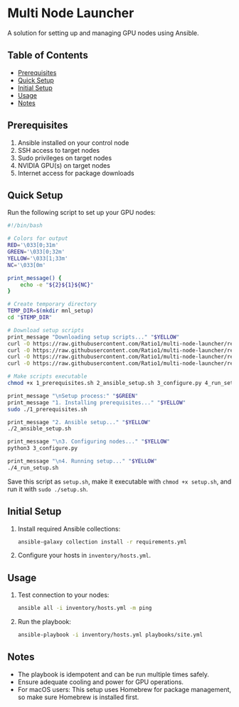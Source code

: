 # Multi Node Launcher

A solution for setting up and managing GPU nodes using Ansible.

## Table of Contents

- [Prerequisites](#prerequisites)
- [Quick Setup](#quick-setup)
- [Initial Setup](#initial-setup)
- [Usage](#usage)
- [Notes](#notes)

## Prerequisites

1. Ansible installed on your control node
2. SSH access to target nodes
3. Sudo privileges on target nodes
4. NVIDIA GPU(s) on target nodes
5. Internet access for package downloads

## Quick Setup

Run the following script to set up your GPU nodes:


```bash
#!/bin/bash

# Colors for output
RED='\033[0;31m'
GREEN='\033[0;32m'
YELLOW='\033[1;33m'
NC='\033[0m'

print_message() {
    echo -e "${2}${1}${NC}"
}

# Create temporary directory
TEMP_DIR=$(mkdir mnl_setup)
cd "$TEMP_DIR"

# Download setup scripts
print_message "Downloading setup scripts..." "$YELLOW"
curl -O https://raw.githubusercontent.com/Ratio1/multi-node-launcher/refs/heads/main/mnl_factory/scripts/1_prerequisites.sh
curl -O https://raw.githubusercontent.com/Ratio1/multi-node-launcher/refs/heads/main/mnl_factory/scripts/2_ansible_setup.sh
curl -O https://raw.githubusercontent.com/Ratio1/multi-node-launcher/refs/heads/main/mnl_factory/scripts/3_configure.py
curl -O https://raw.githubusercontent.com/Ratio1/multi-node-launcher/refs/heads/main/mnl_factory/scripts/4_run_setup.sh

# Make scripts executable
chmod +x 1_prerequisites.sh 2_ansible_setup.sh 3_configure.py 4_run_setup.sh

print_message "\nSetup process:" "$GREEN"
print_message "1. Installing prerequisites..." "$YELLOW"
sudo ./1_prerequisites.sh

print_message "2. Ansible setup..." "$YELLOW"
./2_ansible_setup.sh

print_message "\n3. Configuring nodes..." "$YELLOW"
python3 3_configure.py

print_message "\n4. Running setup..." "$YELLOW"
./4_run_setup.sh
```



Save this script as `setup.sh`, make it executable with `chmod +x setup.sh`, and run it with `sudo ./setup.sh`.

## Initial Setup

1. Install required Ansible collections:
   ```bash
   ansible-galaxy collection install -r requirements.yml
   ```

2. Configure your hosts in `inventory/hosts.yml`.

## Usage

1. Test connection to your nodes:
   ```bash
   ansible all -i inventory/hosts.yml -m ping
   ```

2. Run the playbook:
   ```bash
   ansible-playbook -i inventory/hosts.yml playbooks/site.yml
   ```

## Notes

- The playbook is idempotent and can be run multiple times safely.
- Ensure adequate cooling and power for GPU operations.
- For macOS users: This setup uses Homebrew for package management, so make sure Homebrew is installed first.
